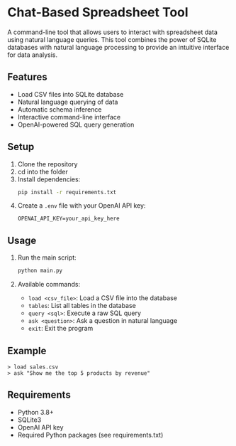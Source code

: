 # Chat-Based Spreadsheet Tool

A command-line tool that allows users to interact with spreadsheet data using natural language queries. This tool combines the power of SQLite databases with natural language processing to provide an intuitive interface for data analysis.

## Features

- Load CSV files into SQLite database
- Natural language querying of data
- Automatic schema inference
- Interactive command-line interface
- OpenAI-powered SQL query generation

## Setup

1. Clone the repository
2. cd into the folder
3. Install dependencies:
   ```bash
   pip install -r requirements.txt
   ```
4. Create a `.env` file with your OpenAI API key:
   ```
   OPENAI_API_KEY=your_api_key_here
   ```

## Usage

1. Run the main script:
   ```bash
   python main.py
   ```

2. Available commands:
   - `load <csv_file>`: Load a CSV file into the database
   - `tables`: List all tables in the database
   - `query <sql>`: Execute a raw SQL query
   - `ask <question>`: Ask a question in natural language
   - `exit`: Exit the program

## Example

```
> load sales.csv
> ask "Show me the top 5 products by revenue"
```

## Requirements

- Python 3.8+
- SQLite3
- OpenAI API key
- Required Python packages (see requirements.txt) 
